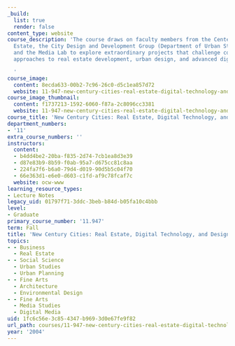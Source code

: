 ```yaml
---
_build:
  list: true
  render: false
content_type: website
course_description: 'The course draws on faculty members from the Center for Real
  Estate, the City Design and Development Group (Department of Urban Studies and Planning),
  and the Media Lab to explore extraordinary projects that challenge conventional
  approaches to real estate development, urban design, and advanced digital technology.

  '
course_image:
  content: 8ecda633-00b2-7c96-26c0-d5c1ea857d72
  website: 11-947-new-century-cities-real-estate-digital-technology-and-design-fall-2004
course_image_thumbnail:
  content: f1737213-1592-6060-f87a-2c8096cc3381
  website: 11-947-new-century-cities-real-estate-digital-technology-and-design-fall-2004
course_title: 'New Century Cities: Real Estate, Digital Technology, and Design'
department_numbers:
- '11'
extra_course_numbers: ''
instructors:
  content:
  - b4dd4be2-20ba-f835-2d74-7cb1ea8d3e39
  - d87e83b9-8b59-f0ab-95a7-d675cc81c8aa
  - 224fa7f6-b6a0-79d4-d019-90d5b5c04f70
  - 66e363d1-e6e0-d603-c1fd-af9c78fcaf7c
  website: ocw-www
learning_resource_types:
- Lecture Notes
legacy_uid: 01797f71-3ddc-3beb-b84d-b05fa10c4bbb
level:
- Graduate
primary_course_number: '11.947'
term: Fall
title: 'New Century Cities: Real Estate, Digital Technology, and Design'
topics:
- - Business
  - Real Estate
- - Social Science
  - Urban Studies
  - Urban Planning
- - Fine Arts
  - Architecture
  - Environmental Design
- - Fine Arts
  - Media Studies
  - Digital Media
uid: 1fc6c56e-3c85-4347-b969-3d0e67fe9f82
url_path: courses/11-947-new-century-cities-real-estate-digital-technology-and-design-fall-2004
year: '2004'
---
```

